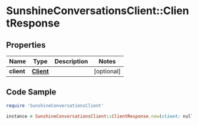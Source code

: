 # SunshineConversationsClient::ClientResponse

## Properties

Name | Type | Description | Notes
------------ | ------------- | ------------- | -------------
**client** | [**Client**](Client.md) |  | [optional] 

## Code Sample

```ruby
require 'SunshineConversationsClient'

instance = SunshineConversationsClient::ClientResponse.new(client: null)
```


